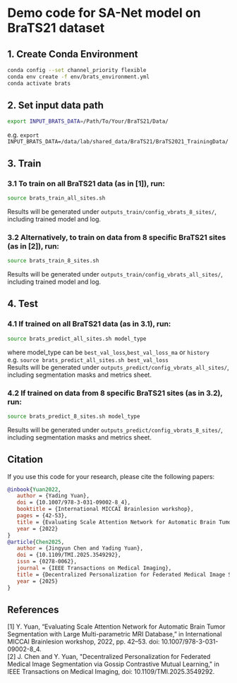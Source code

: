 # Demo code for SA-Net model on BraTS21 dataset

## 1. Create Conda Environment
```bash
conda config --set channel_priority flexible
conda env create -f env/brats_environment.yml
conda activate brats
```

## 2. Set input data path
```bash
export INPUT_BRATS_DATA=/Path/To/Your/BraTS21/Data/
```
e.g. ```export INPUT_BRATS_DATA=/data/lab/shared_data/BraTS21/BraTS2021_TrainingData/```

## 3. Train
### 3.1 To train on all BraTS21 data (as in [1]), run:
```bash
source brats_train_all_sites.sh
```
Results will be generated under ```outputs_train/config_vbrats_8_sites/```, including trained model and log. <br>

### 3.2 Alternatively, to train on data from 8 specific BraTS21 sites (as in [2]), run:
```bash
source brats_train_8_sites.sh
```
Results will be generated under ```outputs_train/config_vbrats_all_sites/```, including trained model and log.

## 4. Test
### 4.1 If trained on all BraTS21 data (as in 3.1), run:
```bash
source brats_predict_all_sites.sh model_type
```
where model_type can be ```best_val_loss```,```best_val_loss_ma``` or ```history```<br>
e.g. ```source brats_predict_all_sites.sh best_val_loss``` <br>
Results will be generated under ```outputs_predict/config_vbrats_all_sites/```, including segmentation masks and metrics sheet.<br>

### 4.2 If trained on data from 8 specific BraTS21 sites (as in 3.2), run:
```bash
source brats_predict_8_sites.sh model_type
```
Results will be generated under ```outputs_predict/config_vbrats_8_sites/```, including segmentation masks and metrics sheet.<br>

## Citation
If you use this code for your research, please cite the following papers:
```bibtex
@inbook{Yuan2022,
   author = {Yading Yuan},
   doi = {10.1007/978-3-031-09002-8_4},
   booktitle = {International MICCAI Brainlesion workshop},
   pages = {42-53},
   title = {Evaluating Scale Attention Network for Automatic Brain Tumor Segmentation with Large Multi-parametric MRI Database},
   year = {2022}
}
@article{Chen2025,
   author = {Jingyun Chen and Yading Yuan},
   doi = {10.1109/TMI.2025.3549292},
   issn = {0278-0062},
   journal = {IEEE Transactions on Medical Imaging},
   title = {Decentralized Personalization for Federated Medical Image Segmentation via Gossip Contrastive Mutual Learning},
   year = {2025}
}
```

## References
[1] Y. Yuan, “Evaluating Scale Attention Network for Automatic Brain Tumor Segmentation with Large Multi-parametric MRI 
Database,” in International MICCAI Brainlesion workshop, 2022, pp. 42–53. doi: 10.1007/978-3-031-09002-8_4. <br>
[2] J. Chen and Y. Yuan, "Decentralized Personalization for Federated Medical Image Segmentation via Gossip Contrastive 
Mutual Learning," in IEEE Transactions on Medical Imaging, doi: 10.1109/TMI.2025.3549292.